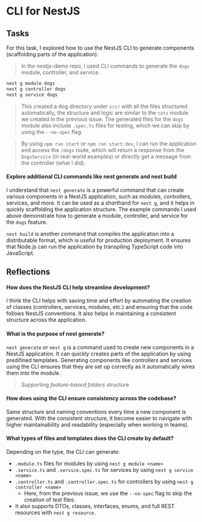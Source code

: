 # CLI for NestJS

## Tasks
For this task, I explored how to use the NestJS CLI to generate components (scaffolding parts of the application).

> In the nestjs-demo repo, I used CLI commands to generate the `dogs` module, controller, and service.
``` bash
nest g module dogs
nest g controller dogs
nest g service dogs
```
> This created a dog directory under `src/` with all the files structured automatically, the structure and logic are similar to the `cats` module we created in the previous issue. The generated files for the `dogs` module also include `.spec.ts` files for testing, which we can skip by using the `--no-spec` flag.

> By using `npm run start` or `npm run start:dev`, I can run the application and access the `/dogs` route, which will return a response from the `DogsService` (in real-world examples) or directly get a message from the controller (what I did).

#### Explore additional CLI commands like nest generate and nest build
I understand that `nest generate` is a powerful command that can create various components in a NestJS application, such as modules, controllers, services, and more. It can be used as a shorthand for `nest g`, and it helps in quickly scaffolding the application structure. The example commands I used above demonstrate how to generate a module, controller, and service for the `dogs` feature.

`nest build` is another command that compiles the application into a distributable format, which is useful for production deployment. It ensures that Node.js can run the application by transpiling TypeScript code into JavaScript.


## Reflections
#### How does the NestJS CLI help streamline development?
I think the CLI helps with saving time and effort by automating the creation of classes (controllers, services, modules, etc.) and ensuring that the code follows NestJS conventions. It also helps in maintaining a consistent structure across the application.

#### What is the purpose of nest generate?
`nest generate` or `nest g` is a command used to create new components in a NestJS application. It can quickly creates parts of the application by using predifined templates. Generating components like controllers and services using the CLI ensures that they are set up correctly as it automatically wires them into the module.
> Supporting *feature-based folders* structure

#### How does using the CLI ensure consistency across the codebase?
Same structure and naming conventions every time a new component is generated. With the consistent structure, it become easier to navigate with higher maintainability and readability (especially when working in teams).

#### What types of files and templates does the CLI create by default?
Depending on the type, the CLI can generate:
- `.module.ts` files for modules by using `nest g module <name>`
- `.service.ts` and `.service.spec.ts` for services by using `nest g service <name>`
- `.controller.ts` and `.controller.spec.ts` for controllers by using `nest g controller <name>`
    - Here, from the previous issue, we use the `--no-spec` flag to skip the creation of test files.
- It also supports DTOs, classes, interfaces, enums, and full REST resources with `nest g resource`.